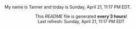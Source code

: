 My name is Tanner and today is Sunday, April 21, 11:17 PM EDT.

<p align="center">This <i>README</i> file is generated <b>every 3 hours</b>!</br>Last refresh: Sunday, April 21, 11:17 PM EDT<br /></p>
